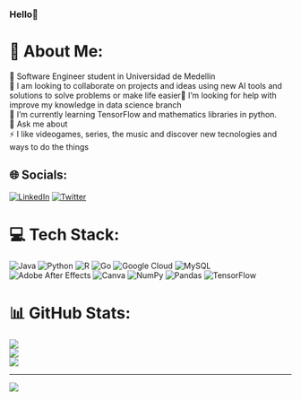 ### Hello👋
# 💫 About Me:
🔭 Software Engineer student in Universidad de Medellin<br>👯 I am looking to collaborate on projects and ideas using new AI tools and solutions to solve problems or make life easier🤝 I’m looking for help with improve my knowledge in data science branch<br>🌱 I’m currently learning TensorFlow and mathematics libraries in python.<br>💬 Ask me about<br>⚡ I like videogames, series, the music and discover new tecnologies and ways to do the things


## 🌐 Socials:
[![LinkedIn](https://img.shields.io/badge/LinkedIn-%230077B5.svg?logo=linkedin&logoColor=white)](https://linkedin.com/in/www.linkedin.com/in/cristian-camilo-hernandez-790511262) [![Twitter](https://img.shields.io/badge/Twitter-%231DA1F2.svg?logo=Twitter&logoColor=white)](https://twitter.com/https://twitter.com/Cris_hz1) 

# 💻 Tech Stack:
![Java](https://img.shields.io/badge/java-%23ED8B00.svg?style=for-the-badge&logo=java&logoColor=white) ![Python](https://img.shields.io/badge/python-3670A0?style=for-the-badge&logo=python&logoColor=ffdd54) ![R](https://img.shields.io/badge/r-%23276DC3.svg?style=for-the-badge&logo=r&logoColor=white) ![Go](https://img.shields.io/badge/go-%2300ADD8.svg?style=for-the-badge&logo=go&logoColor=white) ![Google Cloud](https://img.shields.io/badge/Google%20Cloud-%234285F4.svg?style=for-the-badge&logo=google-cloud&logoColor=white) ![MySQL](https://img.shields.io/badge/mysql-%2300f.svg?style=for-the-badge&logo=mysql&logoColor=white) ![Adobe After Effects](https://img.shields.io/badge/Adobe%20After%20Effects-9999FF.svg?style=for-the-badge&logo=Adobe%20After%20Effects&logoColor=white) ![Canva](https://img.shields.io/badge/Canva-%2300C4CC.svg?style=for-the-badge&logo=Canva&logoColor=white) ![NumPy](https://img.shields.io/badge/numpy-%23013243.svg?style=for-the-badge&logo=numpy&logoColor=white) ![Pandas](https://img.shields.io/badge/pandas-%23150458.svg?style=for-the-badge&logo=pandas&logoColor=white) ![TensorFlow](https://img.shields.io/badge/TensorFlow-%23FF6F00.svg?style=for-the-badge&logo=TensorFlow&logoColor=white)
# 📊 GitHub Stats:
![](https://github-readme-stats.vercel.app/api?username=CrisHzz&theme=midnight-purple&hide_border=false&include_all_commits=false&count_private=false)<br/>
![](https://github-readme-streak-stats.herokuapp.com/?user=CrisHzz&theme=midnight-purple&hide_border=false)<br/>
![](https://github-readme-stats.vercel.app/api/top-langs/?username=CrisHzz&theme=midnight-purple&hide_border=false&include_all_commits=false&count_private=false&layout=compact)

---
[![](https://visitcount.itsvg.in/api?id=CrisHzz&icon=0&color=0)](https://visitcount.itsvg.in)

<!-- Proudly created with GPRM ( https://gprm.itsvg.in ) -->
